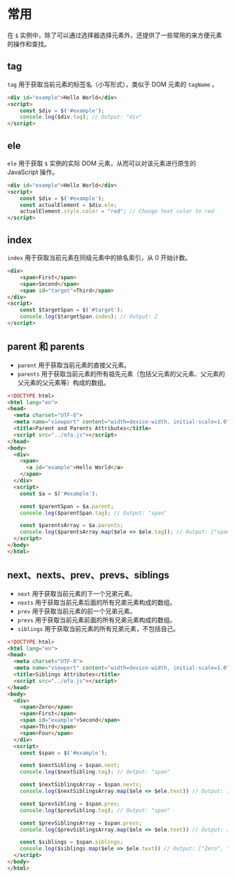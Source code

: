 # 常用

在 `$` 实例中，除了可以通过选择器选择元素外，还提供了一些常用的来方便元素的操作和查找。

## tag

`tag` 用于获取当前元素的标签名（小写形式），类似于 DOM 元素的 `tagName` 。

```html
<div id="example">Hello World</div>
<script>
    const $div = $('#example');
    console.log($div.tag); // Output: "div"
</script>
```


## ele

`ele` 用于获取 `$` 实例的实际 DOM 元素，从而可以对该元素进行原生的 JavaScript 操作。

```html
<div id="example">Hello World</div>
<script>
    const $div = $('#example');
    const actualElement = $div.ele;
    actualElement.style.color = "red"; // Change text color to red
</script>
```


## index 

`index` 用于获取当前元素在同级元素中的排名索引，从 0 开始计数。

```html
<div>
    <span>First</span>
    <span>Second</span>
    <span id="target">Third</span>
</div>
<script>
    const $targetSpan = $('#target');
    console.log($targetSpan.index); // Output: 2
</script>
```


## parent 和 parents  

- `parent` 用于获取当前元素的直接父元素。 
- `parents` 用于获取当前元素的所有祖先元素（包括父元素的父元素、父元素的父元素的父元素等）构成的数组。

```html
<!DOCTYPE html>
<html lang="en">
<head>
  <meta charset="UTF-8">
  <meta name="viewport" content="width=device-width, initial-scale=1.0">
  <title>Parent and Parents Attributes</title>
  <script src="../ofa.js"></script>
</head>
<body>
  <div>
    <span>
      <a id="example">Hello World</a>
    </span>
  </div>
  <script>
    const $a = $('#example');

    const $parentSpan = $a.parent;
    console.log($parentSpan.tag); // Output: "span"

    const $parentsArray = $a.parents;
    console.log($parentsArray.map($ele => $ele.tag)); // Output: ["span", "div", "body", "html"]
  </script>
</body>
</html>
```


## next、nexts、prev、prevs、siblings  

- `next` 用于获取当前元素的下一个兄弟元素。 
- `nexts` 用于获取当前元素后面的所有兄弟元素构成的数组。 
- `prev` 用于获取当前元素的前一个兄弟元素。 
- `prevs` 用于获取当前元素前面的所有兄弟元素构成的数组。 
- `siblings` 用于获取当前元素的所有兄弟元素，不包括自己。

```html
<!DOCTYPE html>
<html lang="en">
<head>
  <meta charset="UTF-8">
  <meta name="viewport" content="width=device-width, initial-scale=1.0">
  <title>Siblings Attributes</title>
  <script src="../ofa.js"></script>
</head>
<body>
  <div>
    <span>Zero</span>
    <span>First</span>
    <span id="example">Second</span>
    <span>Third</span>
    <span>Four</span>
  </div>
  <script>
    const $span = $('#example');

    const $nextSibling = $span.next;
    console.log($nextSibling.tag); // Output: "span"

    const $nextSiblingsArray = $span.nexts;
    console.log($nextSiblingsArray.map($ele => $ele.text)) // Output: ["Third", "Four"]

    const $prevSibling = $span.prev;
    console.log($prevSibling.tag); // Output: "span"

    const $prevSiblingsArray = $span.prevs;
    console.log($prevSiblingsArray.map($ele => $ele.text)) // Output: ["Zero", "First"]

    const $siblings = $span.siblings;
    console.log($siblings.map($ele => $ele.text)) // Output: ["Zero", "First", "Third", "Four"]
  </script>
</body>
</html>
```